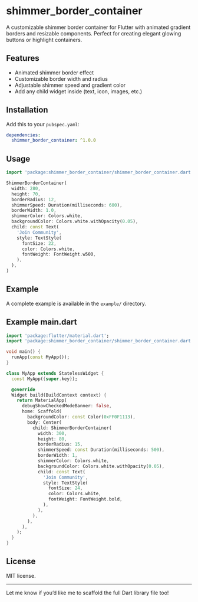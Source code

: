# shimmer_border_container

A customizable shimmer border container for Flutter with animated gradient borders and resizable components. Perfect for creating elegant glowing buttons or highlight containers.

## Features

- Animated shimmer border effect
- Customizable border width and radius
- Adjustable shimmer speed and gradient color
- Add any child widget inside (text, icon, images, etc.)

## Installation

Add this to your `pubspec.yaml`:

```yaml
dependencies:
  shimmer_border_container: ^1.0.0
```

## Usage

```dart
import 'package:shimmer_border_container/shimmer_border_container.dart';

ShimmerBorderContainer(
  width: 280,
  height: 70,
  borderRadius: 12,
  shimmerSpeed: Duration(milliseconds: 600),
  borderWidth: 1.0,
  shimmerColor: Colors.white,
  backgroundColor: Colors.white.withOpacity(0.05),
  child: const Text(
    'Join Community',
    style: TextStyle(
      fontSize: 22,
      color: Colors.white,
      fontWeight: FontWeight.w500,
    ),
  ),
)
```

## Example

A complete example is available in the `example/` directory.

## Example main.dart

```dart
import 'package:flutter/material.dart';
import 'package:shimmer_border_container/shimmer_border_container.dart';

void main() {
  runApp(const MyApp());
}

class MyApp extends StatelessWidget {
  const MyApp({super.key});

  @override
  Widget build(BuildContext context) {
    return MaterialApp(
      debugShowCheckedModeBanner: false,
      home: Scaffold(
        backgroundColor: const Color(0xFF0F1113),
        body: Center(
          child: ShimmerBorderContainer(
            width: 300,
            height: 80,
            borderRadius: 15,
            shimmerSpeed: const Duration(milliseconds: 500),
            borderWidth: 1,
            shimmerColor: Colors.white,
            backgroundColor: Colors.white.withOpacity(0.05),
            child: const Text(
              'Join Community',
              style: TextStyle(
                fontSize: 24,
                color: Colors.white,
                fontWeight: FontWeight.bold,
              ),
            ),
          ),
        ),
      ),
    );
  }
}
```

## License

MIT license.

---

Let me know if you’d like me to scaffold the full Dart library file too!
